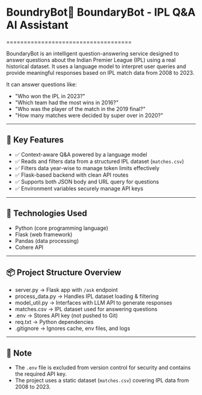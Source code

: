 # BoundryBot🏏 BoundaryBot - IPL Q&A AI Assistant
====================================

BoundaryBot is an intelligent question-answering service designed to answer questions about the Indian Premier League (IPL) using a real historical dataset. It uses a language model to interpret user queries and provide meaningful responses based on IPL match data from 2008 to 2023.

It can answer questions like:
- "Who won the IPL in 2023?"
- "Which team had the most wins in 2016?"
- "Who was the player of the match in the 2019 final?"
- "How many matches were decided by super over in 2020?"

------------------------------------
🔧 Key Features
------------------------------------
- ✅ Context-aware Q&A powered by a language model
- ✅ Reads and filters data from a structured IPL dataset (`matches.csv`)
- ✅ Filters data year-wise to manage token limits effectively
- ✅ Flask-based backend with clean API routes
- ✅ Supports both JSON body and URL query for questions
- ✅ Environment variables securely manage API keys

------------------------------------
🧠 Technologies Used
------------------------------------
- Python (core programming language)
- Flask (web framework)
- Pandas (data processing)
- Cohere API 

------------------------------------
📦 Project Structure Overview
------------------------------------
- server.py         → Flask app with `/ask` endpoint
- process_data.py   → Handles IPL dataset loading & filtering
- model_util.py     → Interfaces with LLM API to generate responses
- matches.csv       → IPL dataset used for answering questions
- .env              → Stores API key (not pushed to Git)
- req.txt  → Python dependencies
- .gitignore        → Ignores cache, env files, and logs

------------------------------------
📌 Note
------------------------------------
- The `.env` file is excluded from version control for security and contains the required API key.
- The project uses a static dataset (`matches.csv`) covering IPL data from 2008 to 2023.

